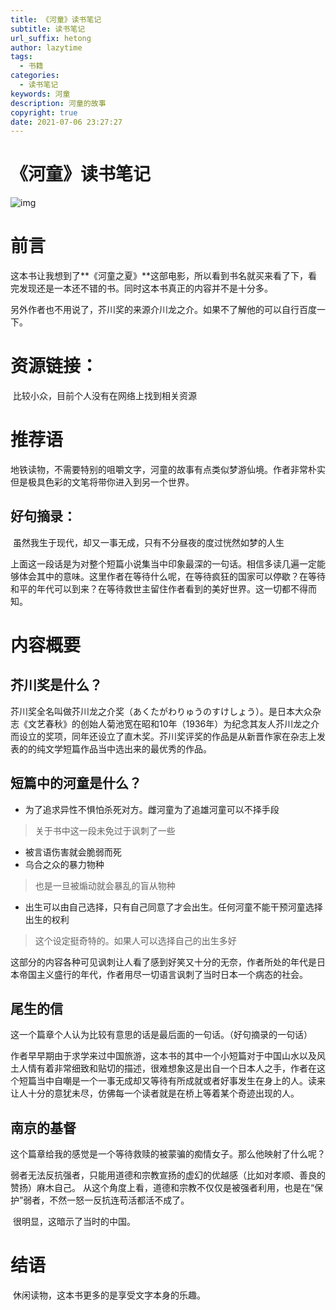 ```yaml
---
title: 《河童》读书笔记
subtitle: 读书笔记
url_suffix: hetong
author: lazytime
tags:
  - 书籍
categories:
  - 读书笔记
keywords: 河童
description: 河童的故事
copyright: true
date: 2021-07-06 23:27:27
---
```


# 《河童》读书笔记

![img](https://gitee.com/lazyTimes/imageReposity/raw/master/img/20210520222747.png?ynotemdtimestamp=1625580577970)

# 前言

​	这本书让我想到了**《河童之夏》**这部电影，所以看到书名就买来看了下，看完发现还是一本还不错的书。同时这本书真正的内容并不是十分多。

​	另外作者也不用说了，芥川奖的来源介川龙之介。如果不了解他的可以自行百度一下。

<!-- more -->

# 资源链接：

​	比较小众，目前个人没有在网络上找到相关资源

# 推荐语

​	地铁读物，不需要特别的咀嚼文字，河童的故事有点类似梦游仙境。作者非常朴实但是极具色彩的文笔将带你进入到另一个世界。

## 好句摘录：

​	虽然我生于现代，却又一事无成，只有不分昼夜的度过恍然如梦的人生

​	上面这一段话是为对整个短篇小说集当中印象最深的一句话。相信多读几遍一定能够体会其中的意味。这里作者在等待什么呢，在等待疯狂的国家可以停歇？在等待和平的年代可以到来？在等待救世主留住作者看到的美好世界。这一切都不得而知。

# 内容概要

## 芥川奖是什么？

​	芥川奖全名叫做芥川龙之介奖（あくたがわりゅうのすけしょう）。是日本大众杂志《文艺春秋》的创始人菊池宽在昭和10年（1936年）为纪念其友人芥川龙之介而设立的奖项，同年还设立了直木奖。芥川奖评奖的作品是从新晋作家在杂志上发表的的纯文学短篇作品当中选出来的最优秀的作品。

## 短篇中的河童是什么？

- 为了追求异性不惧怕杀死对方。雌河童为了追雄河童可以不择手段

> 关于书中这一段未免过于讽刺了一些

- 被言语伤害就会脆弱而死
- 乌合之众的暴力物种

> 也是一旦被煽动就会暴乱的盲从物种

- 出生可以由自己选择，只有自己同意了才会出生。任何河童不能干预河童选择出生的权利

> 这个设定挺奇特的。如果人可以选择自己的出生多好

​	这部分的内容各种可见讽刺让人看了感到好笑又十分的无奈，作者所处的年代是日本帝国主义盛行的年代，作者用尽一切语言讽刺了当时日本一个病态的社会。

## 尾生的信

​	这一个篇章个人认为比较有意思的话是最后面的一句话。（好句摘录的一句话）

 作者早早期由于求学来过中国旅游，这本书的其中一个小短篇对于中国山水以及风土人情有着非常细致和贴切的描述，很难想象这是出自一个日本人之手，作者在这个短篇当中自嘲是一个一事无成却又等待有所成就或者好事发生在身上的人。读来让人十分的意犹未尽，仿佛每一个读者就是在桥上等着某个奇迹出现的人。

## 南京的基督

​	这个篇章给我的感觉是一个等待救赎的被蒙骗的痴情女子。那么他映射了什么呢？

​	弱者无法反抗强者，只能用道德和宗教宣扬的虚幻的优越感（比如对孝顺、善良的赞扬）麻木自己。 从这个角度上看，道德和宗教不仅仅是被强者利用，也是在“保护”弱者，不然一怒一反抗连苟活都活不成了。

​	很明显，这暗示了当时的中国。

# 结语

​	休闲读物，这本书更多的是享受文字本身的乐趣。
